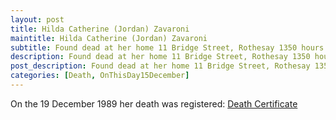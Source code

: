 ```yaml
---
layout: post
title: Hilda Catherine (Jordan) Zavaroni
maintitle: Hilda Catherine (Jordan) Zavaroni
subtitle: Found dead at her home 11 Bridge Street, Rothesay 1350 hours.
description: Found dead at her home 11 Bridge Street, Rothesay 1350 hours.
post_description: Found dead at her home 11 Bridge Street, Rothesay 1350 hours.
categories: [Death, OnThisDay15December]
---
```


On the 19 December 1989 her death was registered: <a href="https://fanzoflenazavaroni.github.io/1989-12-19-hilda-zavaroni-death-certificate/">Death Certificate</a>
